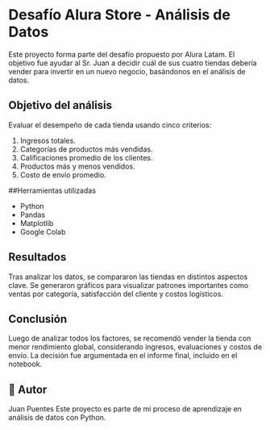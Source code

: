 # Desafío Alura Store - Análisis de Datos

Este proyecto forma parte del desafío propuesto por Alura Latam. El objetivo fue ayudar al Sr. Juan a decidir cuál de sus cuatro tiendas debería vender para invertir en un nuevo negocio, basándonos en el análisis de datos.

## Objetivo del análisis

Evaluar el desempeño de cada tienda usando cinco criterios:

1. Ingresos totales.
2. Categorías de productos más vendidas.
3. Calificaciones promedio de los clientes.
4. Productos más y menos vendidos.
5. Costo de envío promedio.

##Herramientas utilizadas

- Python
- Pandas
- Matplotlib
- Google Colab

## Resultados

Tras analizar los datos, se compararon las tiendas en distintos aspectos clave. Se generaron gráficos para visualizar patrones importantes como ventas por categoría, satisfacción del cliente y costos logísticos.

## Conclusión

Luego de analizar todos los factores, se recomendó vender la tienda con menor rendimiento global, considerando ingresos, evaluaciones y costos de envío. La decisión fue argumentada en el informe final, incluido en el notebook.

## 👤 Autor

Juan Puentes 
Este proyecto es parte de mi proceso de aprendizaje en análisis de datos con Python.
